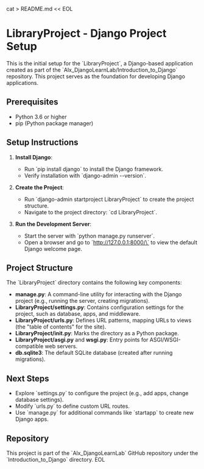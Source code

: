cat > README.md << EOL
# LibraryProject - Django Project Setup

This is the initial setup for the \`LibraryProject\`, a Django-based application created as part of the \`Alx_DjangoLearnLab/Introduction_to_Django\` repository. This project serves as the foundation for developing Django applications.

## Prerequisites
- Python 3.6 or higher
- pip (Python package manager)

## Setup Instructions
1. **Install Django**:
   - Run \`pip install django\` to install the Django framework.
   - Verify installation with \`django-admin --version\`.

2. **Create the Project**:
   - Run \`django-admin startproject LibraryProject\` to create the project structure.
   - Navigate to the project directory: \`cd LibraryProject\`.

3. **Run the Development Server**:
   - Start the server with \`python manage.py runserver\`.
   - Open a browser and go to \`http://127.0.0.1:8000/\` to view the default Django welcome page.

## Project Structure
The \`LibraryProject\` directory contains the following key components:
- **manage.py**: A command-line utility for interacting with the Django project (e.g., running the server, creating migrations).
- **LibraryProject/settings.py**: Contains configuration settings for the project, such as database, apps, and middleware.
- **LibraryProject/urls.py**: Defines URL patterns, mapping URLs to views (the "table of contents" for the site).
- **LibraryProject/__init__.py**: Marks the directory as a Python package.
- **LibraryProject/asgi.py** and **wsgi.py**: Entry points for ASGI/WSGI-compatible web servers.
- **db.sqlite3**: The default SQLite database (created after running migrations).

## Next Steps
- Explore \`settings.py\` to configure the project (e.g., add apps, change database settings).
- Modify \`urls.py\` to define custom URL routes.
- Use \`manage.py\` for additional commands like \`startapp\` to create new Django apps.

## Repository
This project is part of the \`Alx_DjangoLearnLab\` GitHub repository under the \`Introduction_to_Django\` directory.
EOL
